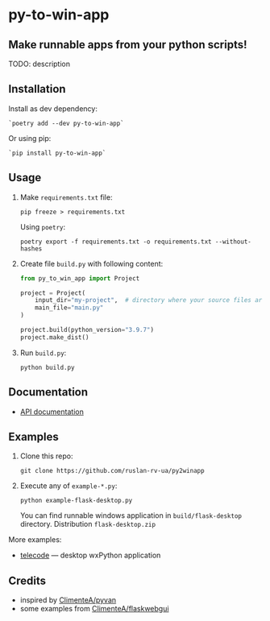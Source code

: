# py-to-win-app

## Make runnable apps from your python scripts!

TODO: description

## Installation

Install as dev dependency:

    `poetry add --dev py-to-win-app`

Or using pip:

    `pip install py-to-win-app`

## Usage

1. Make `requirements.txt` file:

    `pip freeze > requirements.txt`

    Using `poetry`:

    `poetry export -f requirements.txt -o requirements.txt --without-hashes`

1. Create file `build.py` with following content:

    ```python
    from py_to_win_app import Project

    project = Project(
        input_dir="my-project",  # directory where your source files are
        main_file="main.py"
    )

    project.build(python_version="3.9.7")
    project.make_dist()
    ```

1. Run `build.py`:

    `python build.py`

## Documentation

- [API documentation](http://ruslan.rv.ua/py-to-win-app/)

## Examples

1. Clone this repo:

    `git clone https://github.com/ruslan-rv-ua/py2winapp`

1. Execute any of `example-*.py`:

    ```
    python example-flask-desktop.py
    ```

    You can find runnable windows application in `build/flask-desktop` directory.
    Distribution `flask-desktop.zip`

More examples:

- [telecode](https://github.com/ruslan-rv-ua/telecode) — desktop wxPython application

## Credits

- inspired by [ClimenteA/pyvan](https://github.com/ClimenteA/pyvan#readme)
- some examples from [ClimenteA/flaskwebgui](https://github.com/ClimenteA/flaskwebgui)

